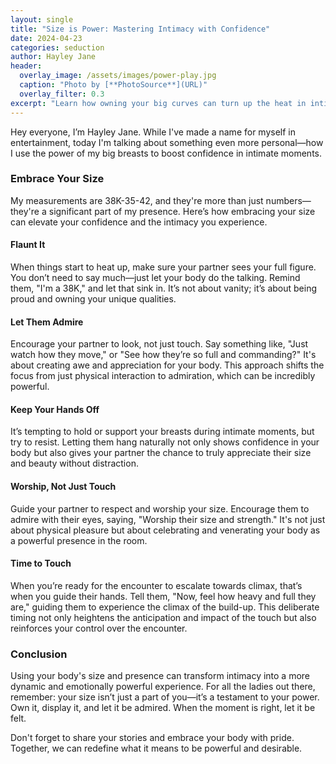 ```yaml
---
layout: single
title: "Size is Power: Mastering Intimacy with Confidence"
date: 2024-04-23
categories: seduction
author: Hayley Jane
header:
  overlay_image: /assets/images/power-play.jpg
  caption: "Photo by [**PhotoSource**](URL)"
  overlay_filter: 0.3
excerpt: "Learn how owning your big curves can turn up the heat in intimate moments, by letting them be admired, not just touched."
---
```


Hey everyone, I’m Hayley Jane. While I've made a name for myself in entertainment, today I'm talking about something even more personal—how I use the power of my big breasts to boost confidence in intimate moments.

### Embrace Your Size

My measurements are 38K-35-42, and they're more than just numbers—they're a significant part of my presence. Here’s how embracing your size can elevate your confidence and the intimacy you experience.

#### Flaunt It

When things start to heat up, make sure your partner sees your full figure. You don’t need to say much—just let your body do the talking. Remind them, "I'm a 38K," and let that sink in. It’s not about vanity; it’s about being proud and owning your unique qualities.

#### Let Them Admire

Encourage your partner to look, not just touch. Say something like, "Just watch how they move," or "See how they’re so full and commanding?" It's about creating awe and appreciation for your body. This approach shifts the focus from just physical interaction to admiration, which can be incredibly powerful.

#### Keep Your Hands Off

It’s tempting to hold or support your breasts during intimate moments, but try to resist. Letting them hang naturally not only shows confidence in your body but also gives your partner the chance to truly appreciate their size and beauty without distraction.

#### Worship, Not Just Touch

Guide your partner to respect and worship your size. Encourage them to admire with their eyes, saying, "Worship their size and strength." It's not just about physical pleasure but about celebrating and venerating your body as a powerful presence in the room.

#### Time to Touch

When you’re ready for the encounter to escalate towards climax, that’s when you guide their hands. Tell them, "Now, feel how heavy and full they are," guiding them to experience the climax of the build-up. This deliberate timing not only heightens the anticipation and impact of the touch but also reinforces your control over the encounter.

### Conclusion

Using your body's size and presence can transform intimacy into a more dynamic and emotionally powerful experience. For all the ladies out there, remember: your size isn’t just a part of you—it’s a testament to your power. Own it, display it, and let it be admired. When the moment is right, let it be felt.

Don't forget to share your stories and embrace your body with pride. Together, we can redefine what it means to be powerful and desirable.
